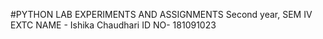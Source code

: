 #PYTHON LAB EXPERIMENTS AND ASSIGNMENTS
Second year, SEM IV
EXTC 
NAME - Ishika Chaudhari
ID NO- 181091023
